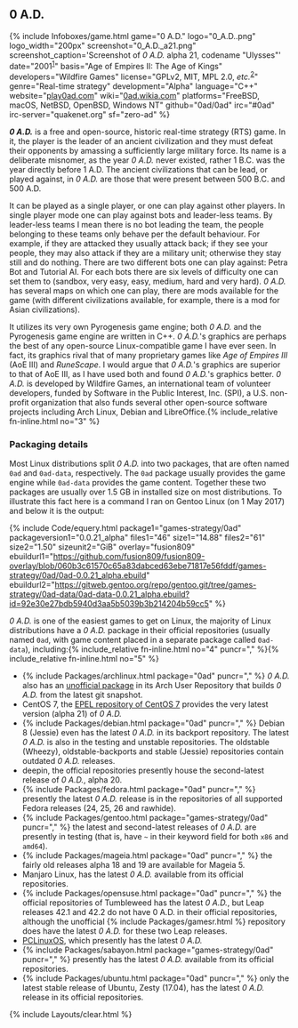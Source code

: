 ## 0 A.D.
{% include Infoboxes/game.html game="0 A.D." logo="0_A.D..png" logo_width="200px" screenshot="0_A.D._a21.png" screenshot_caption='Screenshot of <i>0 A.D.</i> alpha 21, codename "Ulysses"' date="2001<sup><a href='#fn:1' class='footnote'>1</a></sup>" basis="Age of Empires II: The Age of Kings" developers="Wildfire Games" license="GPLv2, MIT, MPL 2.0, <i>etc.</i><sup><a href='#fn:2' class='footnote'>2</a></sup>" genre="Real-time strategy" development="Alpha" language="C++" website="<a href='https://play0ad.com/' link='_blank'>play0ad.com</a>" wiki="<a href='http://0ad.wikia.com/wiki/0_A.D._Wiki' link='_blank'>0ad.wikia.com</a>" platforms="FreeBSD, macOS, NetBSD, OpenBSD, Windows NT" github="0ad/0ad" irc="#0ad" irc-server="quakenet.org" sf="zero-ad" %}

***0 A.D.*** is a free and open-source, historic real-time strategy (RTS) game. In it, the player is the leader of an ancient civilization and they must defeat their opponents by amassing a sufficiently large military force. Its name is a deliberate misnomer, as the year *0 A.D.* never existed, rather 1 B.C. was the year directly before 1 A.D. The ancient civilizations that can be lead, or played against, in *0 A.D.* are those that were present between 500 B.C. and 500 A.D.

It can be played as a single player, or one can play against other players. In single player mode one can play against bots and leader-less teams. By leader-less teams I mean there is no bot leading the team, the people belonging to these teams only behave per the default behaviour. For example, if they are attacked they usually attack back; if they see your people, they may also attack if they are a military unit; otherwise they stay still and do nothing. There are two different bots one can play against: Petra Bot and Tutorial AI. For each bots there are six levels of difficulty one can set them to (sandbox, very easy, easy, medium, hard and very hard). *0 A.D.* has several maps on which one can play, there are mods available for the game (with different civilizations available, for example, there is a mod for Asian civilizations).

It utilizes its very own Pyrogenesis game engine; both *0 A.D.* and the Pyrogenesis game engine are written in C++. *0 A.D.*'s graphics are perhaps the best of any open-source Linux-compatible game I have ever seen. In fact, its graphics rival that of many proprietary games like *Age of Empires III* (AoE III) and *RuneScape*. I would argue that *0 A.D.*'s graphics are superior to that of AoE III, as I have used both and found *0 A.D.*'s graphics better. *0 A.D.* is developed by Wildfire Games, an international team of volunteer developers, funded by Software in the Public Interest, Inc. (SPI), a U.S. non-profit organization that also funds several other open-source software projects including Arch Linux, Debian and LibreOffice.{% include_relative fn-inline.html no="3" %}

### Packaging details
Most Linux distributions split *0 A.D.* into two packages, that are often named `0ad` and `0ad-data`, respectively. The `0ad` package usually provides the game engine while `0ad-data` provides the game content. Together these two packages are usually over 1.5 GB in installed size on most distributions. To illustrate this fact here is a command I ran on Gentoo Linux (on 1 May 2017) and below it is the output:

{% include Code/equery.html package1="games-strategy/0ad" packageversion1="0.0.21_alpha" files1="46" size1="14.88" files2="61" size2="1.50" sizeunit2="GiB" overlay="fusion809" ebuildurl1="https://github.com/fusion809/fusion809-overlay/blob/060b3c61570c65a83dabced63ebe71817e56fddf/games-strategy/0ad/0ad-0.0.21_alpha.ebuild" ebuildurl2="https://gitweb.gentoo.org/repo/gentoo.git/tree/games-strategy/0ad-data/0ad-data-0.0.21_alpha.ebuild?id=92e30e27bdb5940d3aa5b5039b3b214204b59cc5" %}

*0 A.D.* is one of the easiest games to get on Linux, the majority of Linux distributions have a *0 A.D.* package in their official repositories (usually named `0ad`, with game content placed in a separate package called `0ad-data`), including:{% include_relative fn-inline.html no="4" puncr="," %}{% include_relative fn-inline.html no="5" %}

* {% include Packages/archlinux.html package="0ad" puncr="," %} *0 A.D.* also has an [unofficial package](https://aur.archlinux.org/packages/0ad-git) in its Arch User Repository that builds *0 A.D.* from the latest git snapshot.
* CentOS 7, the [EPEL repository of CentOS 7](https://dl.fedoraproject.org/pub/epel/7/x86_64/0/) provides the very latest version (alpha 21) of *0 A.D.*
* {% include Packages/debian.html package="0ad" puncr="," %} Debian 8 (Jessie) even has the latest *0 A.D.* in its backport repository. The latest *0 A.D.* is also in the testing and unstable repositories. The oldstable (Wheezy), oldstable-backports and stable (Jessie) repositories contain outdated *0 A.D.* releases.
* deepin, the official repositories presently house the second-latest release of *0 A.D.*, alpha 20.
* {% include Packages/fedora.html package="0ad" puncr="," %} presently the latest *0 A.D.* release is in the repositories of all supported Fedora releases (24, 25, 26 and rawhide).
* {% include Packages/gentoo.html package="games-strategy/0ad" puncr="," %} the latest and second-latest releases of *0 A.D.* are presently in testing (that is, have `~` in their keyword field for both `x86` and `amd64`).
* {% include Packages/mageia.html package="0ad" puncr="," %} the fairly old releases alpha 18 and 19 are available for Mageia 5.
* Manjaro Linux, has the latest *0 A.D.* available from its official repositories.
* {% include Packages/opensuse.html package="0ad" puncr="," %} the official repositories of Tumbleweed has the latest *0 A.D.*, but Leap releases 42.1 and 42.2 do not have 0 A.D. in their official repositories, although the unofficial {% include Packages/gamesr.html %} repository does have the latest *0 A.D.* for these two Leap releases.
* [PCLinuxOS](http://rpm.pbone.net/index.php3/stat/4/idpl/34712537/dir/pclinuxos/com/0ad-0.0.21-1pclos2016.x86_64.rpm.html), which presently has the latest *0 A.D.*
* {% include Packages/sabayon.html package="games-strategy/0ad" puncr="," %} presently has the latest *0 A.D.* available from its official repositories.  
* {% include Packages/ubuntu.html package="0ad" puncr="," %} only the latest stable release of Ubuntu, Zesty (17.04), has the latest *0 A.D.* release in its official repositories.

{% include Layouts/clear.html %}
